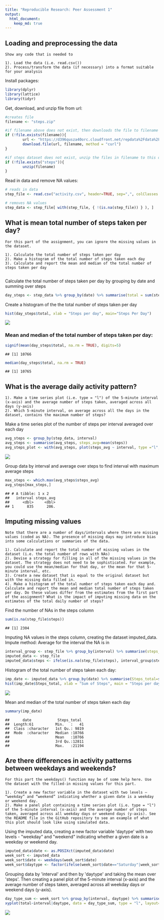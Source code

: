 ```yaml
---
title: "Reproducible Research: Peer Assessment 1"
output:
  html_document: 
    keep_md: true
---
```


## Loading and preprocessing the data
```
Show any code that is needed to

1). Load the data (i.e. read.csv())
2). Process/transform the data (if necessary) into a format suitable for your analysis
```
Install packages:  

```r
library(dplyr)
library(lattice)
library(tidyr)
```
  
Get, download, and unzip file from url:

```r
#creates file
filename <- "steps.zip"

#if filename above does not exist, then downloads the file to filename
if (!file.exists(filename)){
        url <- "https://d396qusza40orc.cloudfront.net/repdata%2Fdata%2Factivity.zip"
        download.file(url, filename, method = "curl")
}

#if steps dataset does not exist, unzip the files in filename to this directory
if (!file.exists("steps")){
        unzip(filename)
}
```

Read in data and remove NA values: 

```r
# reads in data
step_file <- read.csv("activity.csv", header=TRUE, sep=",", colClasses = c('numeric', 'character', 'numeric'))

# removes NA values
step_data <- step_file[ with(step_file, { !(is.na(step_file)) } ), ]
```

## What is mean total number of steps taken per day?
```
For this part of the assignment, you can ignore the missing values in the dataset.

1). Calculate the total number of steps taken per day
2). Make a histogram of the total number of steps taken each day
3). Calculate and report the mean and median of the total number of steps taken per day


```

Calculate the total number of steps taken per day by grouping by date and summing over steps

```r
day_steps <- step_data %>% group_by(date) %>% summarise(total = sum(steps))
```

Create a histogram of the the total number of steps taken per day

```r
hist(day_steps$total, xlab = "Steps per day", main="Steps Per Day")
```

![](PA1_template_files/figure-html/unnamed-chunk-5-1.png)<!-- -->

### Mean and median of the total number of steps taken per day:

```r
signif(mean(day_steps$total, na.rm = TRUE), digits=5)
```

```
## [1] 10766
```

```r
median(day_steps$total, na.rm = TRUE)
```

```
## [1] 10765
```

## What is the average daily activity pattern?
```
1). Make a time series plot (i.e. type = "l") of the 5-minute interval (x-axis) and the average number of steps taken, averaged across all days (y-axis)
2). Which 5-minute interval, on average across all the days in the dataset, contains the maximum number of steps?
```
Make a time series plot of the number of steps per interval averaged over each day

```r
avg_steps <- group_by(step_data, interval)
avg_steps <- summarise(avg_steps, steps_avg=mean(steps))
avg_steps_plot <- with(avg_steps, plot(steps_avg ~ interval, type ="l", ylab="Average steps", xlab="Interval", main="Average steps over each interval"))
```

![](PA1_template_files/figure-html/unnamed-chunk-7-1.png)<!-- -->

Group data by interval and average over steps to find interval with maximum average steps

```r
max_steps <- which.max(avg_steps$steps_avg)
avg_steps[max_steps,]
```

```
## # A tibble: 1 x 2
##   interval steps_avg
##      <dbl>     <dbl>
## 1      835      206.
```


## Imputing missing values
```
Note that there are a number of days/intervals where there are missing values (coded as NA). The presence of missing days may introduce bias into some calculations or summaries of the data.

1). Calculate and report the total number of missing values in the dataset (i.e. the total number of rows with NAs)
2). Devise a strategy for filling in all of the missing values in the dataset. The strategy does not need to be sophisticated. For example, you could use the mean/median for that day, or the mean for that 5-minute interval, etc.
3). Create a new dataset that is equal to the original dataset but with the missing data filled in.
4). Make a histogram of the total number of steps taken each day and. Calculate and report the mean and median total number of steps taken per day. Do these values differ from the estimates from the first part of the assignment? What is the impact of imputing missing data on the estimates of the total daily number of steps?
```
Find the number of NAs in the steps column

```r
sum(is.na(step_file$steps))
```

```
## [1] 2304
```

Imputing NA values in the steps column, creating the dataset imputed_data.  
Impute method: Average for the interval the NA is in

```r
interval_group <- step_file %>% group_by(interval) %>% summarise(steps_mean=mean(steps, na.rm=TRUE))
imputed_data <- step_file
imputed_data$steps <- ifelse(is.na(step_file$steps), interval_group$steps_mean, step_file$steps)
```

Histogram of the total number of steps taken each day:

```r
imp_date <- imputed_data %>% group_by(date) %>% summarise(Steps_total=sum(steps))
hist(imp_date$Steps_total, xlab = "Sum of Steps", main = "Steps per day")
```

![](PA1_template_files/figure-html/unnamed-chunk-11-1.png)<!-- -->

Mean and median of the total number of steps taken each day

```r
summary(imp_date)
```

```
##      date            Steps_total   
##  Length:61          Min.   :   41  
##  Class :character   1st Qu.: 9819  
##  Mode  :character   Median :10766  
##                     Mean   :10766  
##                     3rd Qu.:12811  
##                     Max.   :21194
```


## Are there differences in activity patterns between weekdays and weekends?
```
For this part the weekdays() function may be of some help here. Use the dataset with the filled-in missing values for this part.

1). Create a new factor variable in the dataset with two levels – “weekday” and “weekend” indicating whether a given date is a weekday or weekend day.
2). Make a panel plot containing a time series plot (i.e. type = "l") of the 5-minute interval (x-axis) and the average number of steps taken, averaged across all weekday days or weekend days (y-axis). See the README file in the GitHub repository to see an example of what this plot should look like using simulated data.
```
Using the imputed data, creating a new factor variable 'daytype' with two levels - "weekday" and "weekend" indicating whether a given date is a weekday or weekend day.

```r
imputed_data$date <- as.POSIXct(imputed_data$date)
week_sort <- imputed_data
week_sort$date <- weekdays(week_sort$date)
week_sort$daytype <- factor(ifelse(week_sort$date=="Saturday"|week_sort$date=="Sunday", "weekend", "weekday"))
```

Grouping data by 'interval' and then by 'daytype' and taking the mean over 'steps'. Then creating a panel plot of the 5-minute interval (x-axis) and the average number of steps taken, averaged across all weekday days or weekend days (y-axis).

```r
day_type_sum <- week_sort %>% group_by(interval, daytype) %>% summarise(total=mean(steps))
xyplot(total~interval|daytype, data = day_type_sum, type = "l", layout=c(1,2))
```

![](PA1_template_files/figure-html/unnamed-chunk-14-1.png)<!-- -->

